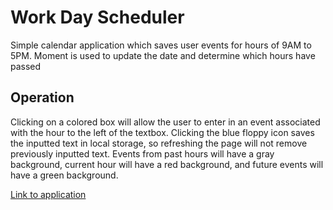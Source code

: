 # Work Day Scheduler

Simple calendar application which saves user events for hours of 9AM to 5PM. Moment is used to update the date and determine which hours have passed

## Operation
Clicking on a colored box will allow the user to enter in an event associated with the hour to the left of the textbox. Clicking the blue floppy icon saves the inputted text in local storage, so refreshing the page will not remove previously inputted text. Events from past hours will have a gray background, current hour will have a red background, and future events will have a green background.

[Link to application](https://artuis.github.io/workDayScheduler/)
